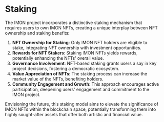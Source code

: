 # Staking

The IMON project incorporates a distinctive staking mechanism that requires users to own IMON NFTs, creating a unique interplay between NFT ownership and staking benefits:

1. **NFT Ownership for Staking**: Only IMON NFT holders are eligible to stake, integrating NFT ownership with investment opportunities.
2. **Rewards for NFT Stakers**: Staking IMON NFTs yields rewards, potentially enhancing the NFTs' overall value.
3. **Governance Involvement**: NFT-based staking grants users a say in key project decisions, fostering a democratic ecosystem.
4. **Value Appreciation of NFTs**: The staking process can increase the market value of the NFTs, benefiting holders.
5. **Community Engagement and Growth**: This approach encourages active participation, deepening users' engagement and commitment to the IMON project.

Envisioning the future, this staking model aims to elevate the significance of IMON NFTs within the blockchain space, potentially transforming them into highly sought-after assets that offer both artistic and financial value.
